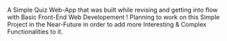 A Simple Quiz Web-App that was built while revising and getting into flow with Basic Front-End Web Developement ! Planning to work on this Simple Project in the Near-Future in order to add more Interesting & Complex Functionalities to it. 
